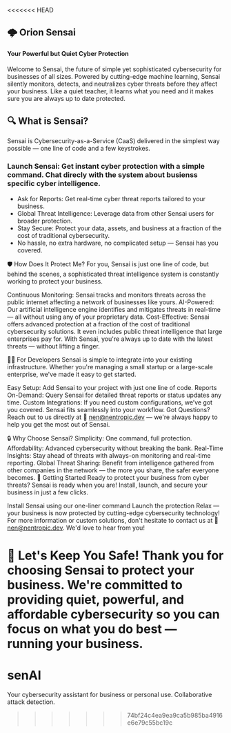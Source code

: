 <<<<<<< HEAD
## 🌩️ Orion Sensai
#### Your Powerful but Quiet Cyber Protection

Welcome to Sensai, the future of simple yet sophisticated cybersecurity for businesses of all sizes. Powered by cutting-edge machine learning, Sensai silently monitors, detects, and neutralizes cyber threats before they affect your business. Like a quiet teacher, it learns what you need and it makes sure you are always up to date protected.

## 🔍 What is Sensai?
Sensai is Cybersecurity-as-a-Service (CaaS) delivered in the simplest way possible — one line of code and a few keystrokes.

### Launch Sensai: Get instant cyber protection with a simple command. Chat direcly with the system about busienss specific cyber intelligence.

- Ask for Reports: Get real-time cyber threat reports tailored to your business.
- Global Threat Intelligence: Leverage data from other Sensai users for broader protection.
- Stay Secure: Protect your data, assets, and business at a fraction of the cost of traditional cybersecurity.
- No hassle, no extra hardware, no complicated setup — Sensai has you covered.

🛡️ How Does It Protect Me?
For you, Sensai is just one line of code, but behind the scenes, a sophisticated threat intelligence system is constantly working to protect your business.

Continuous Monitoring: Sensai tracks and monitors threats across the public internet affecting a network of businesses like yours.
AI-Powered: Our artificial intelligence engine identifies and mitigates threats in real-time — all without using any of your proprietary data.
Cost-Effective: Sensai offers advanced protection at a fraction of the cost of traditional cybersecurity solutions. It even includes public threat intelligence that large enterprises pay for.
With Sensai, you're always up to date with the latest threats — without lifting a finger.

👩‍💻 For Developers
Sensai is simple to integrate into your existing infrastructure. Whether you're managing a small startup or a large-scale enterprise, we've made it easy to get started.

Easy Setup: Add Sensai to your project with just one line of code.
Reports On-Demand: Query Sensai for detailed threat reports or status updates any time.
Custom Integrations: If you need custom configurations, we’ve got you covered. Sensai fits seamlessly into your workflow.
Got Questions? Reach out to us directly at 📧 nen@nentropic.dev — we're always happy to help you get the most out of Sensai.

🔒 Why Choose Sensai?
Simplicity: One command, full protection.
Affordability: Advanced cybersecurity without breaking the bank.
Real-Time Insights: Stay ahead of threats with always-on monitoring and real-time reporting.
Global Threat Sharing: Benefit from intelligence gathered from other companies in the network — the more you share, the safer everyone becomes.
🚀 Getting Started
Ready to protect your business from cyber threats? Sensai is ready when you are! Install, launch, and secure your business in just a few clicks.

Install Sensai using our one-liner command
Launch the protection
Relax — your business is now protected by cutting-edge cybersecurity technology!
For more information or custom solutions, don't hesitate to contact us at 📧 nen@nentropic.dev. We'd love to hear from you!

🌟 Let's Keep You Safe!
Thank you for choosing Sensai to protect your business. We're committed to providing quiet, powerful, and affordable cybersecurity so you can focus on what you do best — running your business.
=======
# senAI
Your cybersecurity assistant for business or personal use. Collaborative attack detection.
>>>>>>> 74bf24c4ea9ea9ca5b985ba4916e6e79c55bc19c
